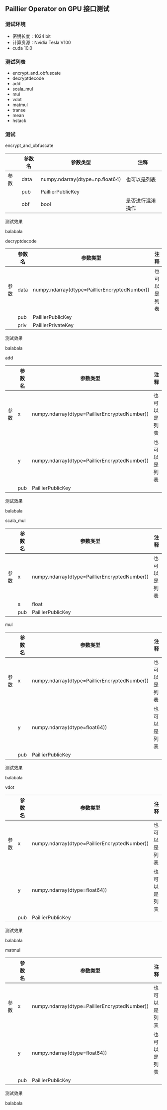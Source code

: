 ## Paillier Operator on GPU 接口测试

### 测试环境

- 密钥长度：1024 bit
- 计算资源：Nvidia Tesla V100
- cuda 10.0

### 测试列表

- encrypt_and_obfuscate
- decryptdecode
- add
- scala_mul
- mul
- vdot
- matmul
- transe
- mean
- hstack

### 测试

encrypt_and_obfuscate

|    | 参数名  | 参数类型                                | 注释       |
|----|------|-------------------------------------|----------|
| 参数 | data | numpy\.ndarray\(dtype=np\.float64\) | 也可以是列表   |
|    | pub  | PaillierPublicKey                   |          |
|    | obf  | bool                                | 是否进行混淆操作 |


测试效果

balabala

decryptdecode

|    | 参数名  | 参数类型                                              | 注释       |
|----|------|---------------------------------------------------|----------|
| 参数 | data | numpy\.ndarray\(dtype=PaillierEncryptedNumber\)\) | 也可以是列表   |
|    | pub  | PaillierPublicKey                                 |          |
|    | priv | PaillierPrivateKey                                |  |

测试效果

balabala

add

|    | 参数名  | 参数类型                                              | 注释       |
|----|------|---------------------------------------------------|----------|
| 参数 | x | numpy\.ndarray\(dtype=PaillierEncryptedNumber\)\) | 也可以是列表   |
|    | y | numpy\.ndarray\(dtype=PaillierEncryptedNumber\)\) | 也可以是列表 |
|    | pub  | PaillierPublicKey                                 |          |

测试效果

balabala


scala_mul

|    | 参数名  | 参数类型                                              | 注释       |
|----|------|---------------------------------------------------|----------|
| 参数 | x | numpy\.ndarray\(dtype=PaillierEncryptedNumber\)\) | 也可以是列表   |
|    | s | float |  |
|    | pub  | PaillierPublicKey                                 |          |


mul

|    | 参数名  | 参数类型                                              | 注释       |
|----|------|---------------------------------------------------|----------|
| 参数 | x | numpy\.ndarray\(dtype=PaillierEncryptedNumber\)\) | 也可以是列表   |
|    | y | numpy\.ndarray\(dtype=float64\)\) | 也可以是列表 |
|    | pub  | PaillierPublicKey                                 |          |

测试效果

balabala

vdot

|    | 参数名  | 参数类型                                              | 注释       |
|----|------|---------------------------------------------------|----------|
| 参数 | x | numpy\.ndarray\(dtype=PaillierEncryptedNumber\)\) | 也可以是列表   |
|    | y | numpy\.ndarray\(dtype=float64\)\) | 也可以是列表 |
|    | pub  | PaillierPublicKey                                 |          |


测试效果

balabala

matmul

|    | 参数名  | 参数类型                                              | 注释       |
|----|------|---------------------------------------------------|----------|
| 参数 | x | numpy\.ndarray\(dtype=PaillierEncryptedNumber\)\) | 也可以是列表   |
|    | y | numpy\.ndarray\(dtype=float64\)\) | 也可以是列表 |
|    | pub  | PaillierPublicKey                                 |          |


测试效果

balabala